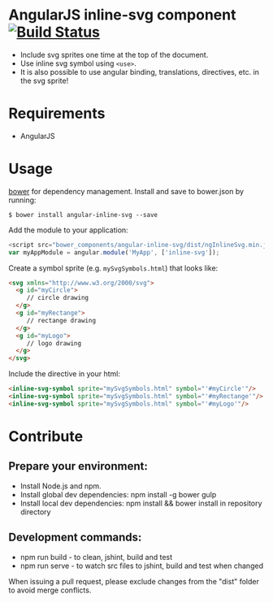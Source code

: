 # AngularJS inline-svg component [![Build Status](https://travis-ci.org/alonn24/angular-inline-svg.svg?branch=master)](https://travis-ci.org/alonn24/angular-inline-svg)

* Include svg sprites one time at the top of the document.
* Use inline svg symbol using `<use>`.
* It is also possible to use angular binding, translations, directives, etc. in the svg sprite!

# Requirements
- AngularJS

# Usage
[bower](http://bower.io/) for dependency management.  Install and save to bower.json by running:
```
$ bower install angular-inline-svg --save
```
Add the module to your application:
```javascript
<script src="bower_components/angular-inline-svg/dist/ngInlineSvg.min.js"></script>
var myAppModule = angular.module('MyApp', ['inline-svg']);
```

Create a symbol sprite (e.g. `mySvgSymbols.html`) that looks like:
```html
<svg xmlns="http://www.w3.org/2000/svg">
  <g id="myCircle">
     // circle drawing
  </g>
  <g id="myRectange">
     // rectange drawing
  </g>
  <g id="myLogo">
     // logo drawing
  </g>
</svg>
```

Include the directive in your html:
```html
<inline-svg-symbol sprite="mySvgSymbols.html" symbol="'#myCircle'"/>
<inline-svg-symbol sprite="mySvgSymbols.html" symbol="'#myRectange'"/>
<inline-svg-symbol sprite="mySvgSymbols.html" symbol="'#myLogo'"/>
```

# Contribute
## Prepare your environment:
* Install Node.js and npm.
* Install global dev dependencies: npm install -g bower gulp
* Install local dev dependencies: npm install && bower install in repository directory

## Development commands:
* npm run build - to clean, jshint, build and test
* npm run serve - to watch src files to jshint, build and test when changed

When issuing a pull request, please exclude changes from the "dist" folder to avoid merge conflicts.

